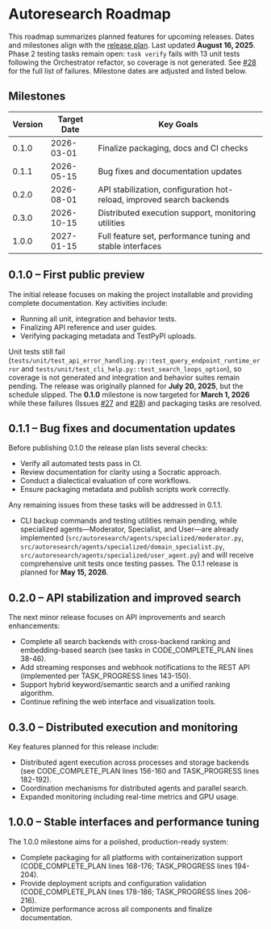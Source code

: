 # Autoresearch Roadmap

This roadmap summarizes planned features for upcoming releases. Dates and milestones align with the [release plan](docs/release_plan.md).
Last updated **August 16, 2025**.
Phase 2 testing tasks remain open: `task verify` fails with 13 unit tests
following the Orchestrator refactor, so coverage is not generated. See
[#28](issues/0028-unit-tests-after-orchestrator-refactor.md) for the full
list of failures. Milestone dates are adjusted and listed below.
## Milestones

| Version | Target Date | Key Goals |
| ------- | ----------- | --------- |
| 0.1.0 | 2026-03-01 | Finalize packaging, docs and CI checks |
| 0.1.1 | 2026-05-15 | Bug fixes and documentation updates |
| 0.2.0 | 2026-08-01 | API stabilization, configuration hot-reload, improved search backends |
| 0.3.0 | 2026-10-15 | Distributed execution support, monitoring utilities |
| 1.0.0 | 2027-01-15 | Full feature set, performance tuning and stable interfaces |

## 0.1.0 – First public preview

The initial release focuses on making the project installable and providing
complete documentation. Key activities include:

- Running all unit, integration and behavior tests.
- Finalizing API reference and user guides.
- Verifying packaging metadata and TestPyPI uploads.

Unit tests still fail (`tests/unit/test_api_error_handling.py::test_query_endpoint_runtime_error` and
`tests/unit/test_cli_help.py::test_search_loops_option`), so coverage is not
generated and integration and behavior suites remain pending. The release was
originally planned for **July 20, 2025**, but the schedule slipped. The
**0.1.0** milestone is now targeted for **March 1, 2026** while these failures
(Issues [#27](issues/0027-orchestrator-instance-cb-manager.md) and
[#28](issues/0028-unit-tests-after-orchestrator-refactor.md)) and packaging tasks are
resolved.

## 0.1.1 – Bug fixes and documentation updates

Before publishing 0.1.0 the release plan lists several checks:
- Verify all automated tests pass in CI.
- Review documentation for clarity using a Socratic approach.
- Conduct a dialectical evaluation of core workflows.
- Ensure packaging metadata and publish scripts work correctly.

Any remaining issues from these tasks will be addressed in 0.1.1.
- CLI backup commands and testing utilities remain pending, while specialized agents—Moderator, Specialist, and User—are already implemented (`src/autoresearch/agents/specialized/moderator.py`, `src/autoresearch/agents/specialized/domain_specialist.py`, `src/autoresearch/agents/specialized/user_agent.py`) and will receive comprehensive unit tests once testing passes.
The 0.1.1 release is planned for **May 15, 2026**.

## 0.2.0 – API stabilization and improved search

The next minor release focuses on API improvements and search enhancements:
- Complete all search backends with cross-backend ranking and embedding-based search (see tasks in CODE_COMPLETE_PLAN lines 38-46).
- Add streaming responses and webhook notifications to the REST API (implemented per TASK_PROGRESS lines 143-150).
- Support hybrid keyword/semantic search and a unified ranking algorithm.
- Continue refining the web interface and visualization tools.

## 0.3.0 – Distributed execution and monitoring

Key features planned for this release include:
- Distributed agent execution across processes and storage backends (see CODE_COMPLETE_PLAN lines 156-160 and TASK_PROGRESS lines 182-192).
- Coordination mechanisms for distributed agents and parallel search.
- Expanded monitoring including real-time metrics and GPU usage.

## 1.0.0 – Stable interfaces and performance tuning

The 1.0.0 milestone aims for a polished, production-ready system:
- Complete packaging for all platforms with containerization support (CODE_COMPLETE_PLAN lines 168-176; TASK_PROGRESS lines 194-204).
- Provide deployment scripts and configuration validation (CODE_COMPLETE_PLAN lines 178-186; TASK_PROGRESS lines 206-216).
- Optimize performance across all components and finalize documentation.

